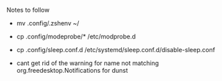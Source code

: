 Notes to follow 

- mv .config/.zshenv ~/
- cp .config/modeprobe/* /etc/modprobe.d
- cp .config/sleep.conf.d /etc/systemd/sleep.conf.d/disable-sleep.conf

- cant get rid of the warning for name not matching org.freedesktop.Notifications for dunst 
